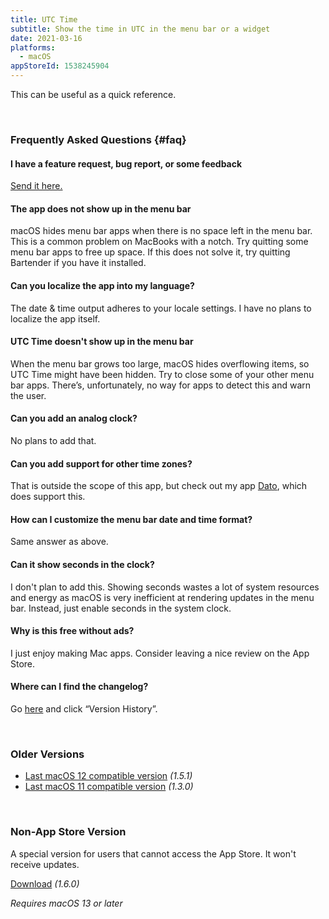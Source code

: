 ```yaml
---
title: UTC Time
subtitle: Show the time in UTC in the menu bar or a widget
date: 2021-03-16
platforms:
  - macOS
appStoreId: 1538245904
---
```


This can be useful as a quick reference.

<br>

### Frequently Asked Questions {#faq}

#### I have a feature request, bug report, or some feedback

[Send it here.](https://sindresorhus.com/feedback?product=UTC%20Time&referrer=Website-FAQ)

#### The app does not show up in the menu bar

macOS hides menu bar apps when there is no space left in the menu bar. This is a common problem on MacBooks with a notch. Try quitting some menu bar apps to free up space. If this does not solve it, try quitting Bartender if you have it installed.

#### Can you localize the app into my language?

The date & time output adheres to your locale settings. I have no plans to localize the app itself.

#### UTC Time doesn't show up in the menu bar

When the menu bar grows too large, macOS hides overflowing items, so UTC Time might have been hidden. Try to close some of your other menu bar apps. There’s, unfortunately, no way for apps to detect this and warn the user.

#### Can you add an analog clock?

No plans to add that.

#### Can you add support for other time zones?

That is outside the scope of this app, but check out my app [Dato](https://sindresorhus.com/dato), which does support this.

#### How can I customize the menu bar date and time format?

Same answer as above.

#### Can it show seconds in the clock?

I don't plan to add this. Showing seconds wastes a lot of system resources and energy as macOS is very inefficient at rendering updates in the menu bar. Instead, just enable seconds in the system clock.

#### Why is this free without ads?

I just enjoy making Mac apps. Consider leaving a nice review on the App Store.

#### Where can I find the changelog?

Go [here](https://apps.apple.com/app/id1538245904) and click “Version History”.

<br>

### Older Versions

- [Last macOS 12 compatible version](https://github.com/sindresorhus/meta/files/10767291/UTC.Time.1.5.1.-.macOS.12.zip) *(1.5.1)*
- [Last macOS 11 compatible version](https://github.com/sindresorhus/meta/files/8007477/UTC.Time.1.3.0.-.macOS.11.zip) *(1.3.0)*

<br>

### Non-App Store Version

A special version for users that cannot access the App Store. It won't receive updates.

[Download](https://dsc.cloud/sindresorhus/UTC-Time-1.6.0-1676641519) *(1.6.0)*

*Requires macOS 13 or later*

